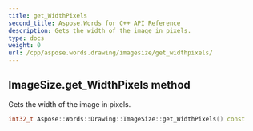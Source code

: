 ```yaml
---
title: get_WidthPixels
second_title: Aspose.Words for C++ API Reference
description: Gets the width of the image in pixels. 
type: docs
weight: 0
url: /cpp/aspose.words.drawing/imagesize/get_widthpixels/
---
```

## ImageSize.get_WidthPixels method


Gets the width of the image in pixels.

```cpp
int32_t Aspose::Words::Drawing::ImageSize::get_WidthPixels() const
```

